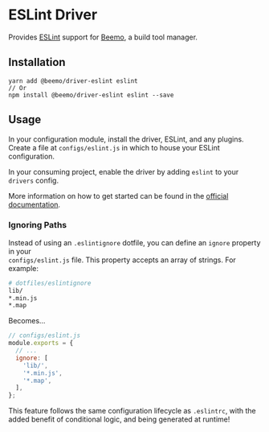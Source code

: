 # ESLint Driver

Provides [ESLint](https://github.com/eslint/eslint) support for
[Beemo](https://github.com/milesj/beemo), a build tool manager.


## Installation

```
yarn add @beemo/driver-eslint eslint
// Or
npm install @beemo/driver-eslint eslint --save
```

## Usage

In your configuration module, install the driver, ESLint, and any plugins. Create a
file at `configs/eslint.js` in which to house your ESLint configuration.

In your consuming project, enable the driver by adding `eslint` to your `drivers` config.

More information on how to get started can be found in the
[official documentation](https://github.com/milesj/beemo).

### Ignoring Paths

Instead of using an `.eslintignore` dotfile, you can define an `ignore` property in your  
`configs/eslint.js` file. This property accepts an array of strings. For example:

```bash
# dotfiles/eslintignore
lib/
*.min.js
*.map
```

Becomes...

```js
// configs/eslint.js
module.exports = {
  // ...
  ignore: [
    'lib/',
    '*.min.js',
    '*.map',
  ],
};
```

This feature follows the same configuration lifecycle as `.eslintrc`, with the added benefit of
conditional logic, and being generated at runtime!
